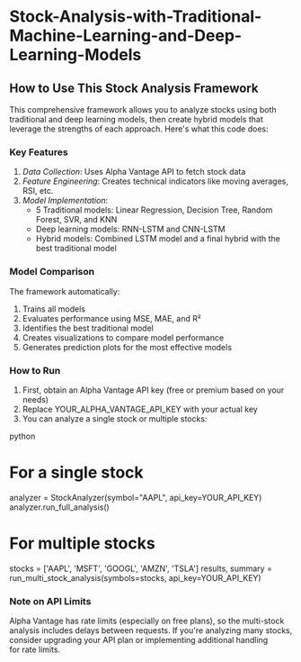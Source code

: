 # Stock-Analysis-with-Traditional-Machine-Learning-and-Deep-Learning-Models

## How to Use This Stock Analysis Framework

This comprehensive framework allows you to analyze stocks using both traditional and deep learning models, then create hybrid models that leverage the strengths of each approach. Here's what this code does:

### Key Features

1. *Data Collection*: Uses Alpha Vantage API to fetch stock data
2. *Feature Engineering*: Creates technical indicators like moving averages, RSI, etc.
3. *Model Implementation*:
   - 5 Traditional models: Linear Regression, Decision Tree, Random Forest, SVR, and KNN
   - Deep learning models: RNN-LSTM and CNN-LSTM
   - Hybrid models: Combined LSTM model and a final hybrid with the best traditional model

### Model Comparison

The framework automatically:
1. Trains all models
2. Evaluates performance using MSE, MAE, and R²
3. Identifies the best traditional model
4. Creates visualizations to compare model performance
5. Generates prediction plots for the most effective models

### How to Run

1. First, obtain an Alpha Vantage API key (free or premium based on your needs)
2. Replace YOUR_ALPHA_VANTAGE_API_KEY with your actual key
3. You can analyze a single stock or multiple stocks:

python
# For a single stock
analyzer = StockAnalyzer(symbol="AAPL", api_key=YOUR_API_KEY)
analyzer.run_full_analysis()

# For multiple stocks
stocks = ['AAPL', 'MSFT', 'GOOGL', 'AMZN', 'TSLA']
results, summary = run_multi_stock_analysis(symbols=stocks, api_key=YOUR_API_KEY)


### Note on API Limits

Alpha Vantage has rate limits (especially on free plans), so the multi-stock analysis includes delays between requests. If you're analyzing many stocks, consider upgrading your API plan or implementing additional handling for rate limits.

